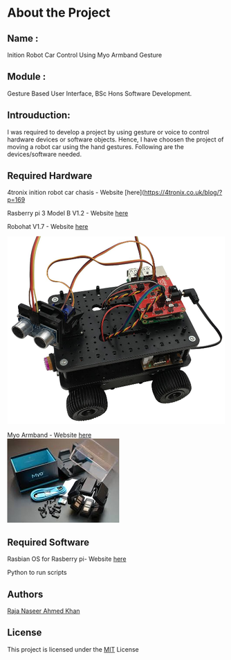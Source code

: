 
# About the Project
## Name	: 
Inition Robot Car Control Using Myo Armband Gesture
## Module	: 
Gesture Based User Interface, BSc Hons Software Development.

## Introuduction: 
I was required to develop a project by using gesture or voice to control hardware devices or software objects. Hence, I have choosen the project of moving a robot car using the hand gestures. Following are the devices/software needed.


## Required Hardware

4tronix inition robot car chasis -  Website [here](https://4tronix.co.uk/blog/?p=169

Rasberry pi 3 Model B V1.2 - Website [here](https://www.raspberrypi.org/products/raspberry-pi-3-model-b/)       

Robohat V1.7 - Website [here](https://shop.4tronix.co.uk/products/robohat)       

![alt tag](https://github.com/g00351263/RobotCar_Myo_Pi3/blob/master/initio.jpg)

Myo Armband - Website [here](https://www.myo.com/)    
![alt tag](https://github.com/g00351263/RobotCar_Myo_Pi3/blob/master/myo.jpg)

## Required Software

Rasbian OS for Rasberry pi- Website [here](https://www.raspberrypi.org/downloads/raspbian/)

Python to run scripts


## Authors

[Raja Naseer Ahmed Khan](https://github.com/g00351263/RobotCar_Myo_Pi3)            

## License

This project is licensed under the [MIT](https://github.com/g00351263/RobotCar_Myo_Pi3/blob/master/LICENSE) License 
        